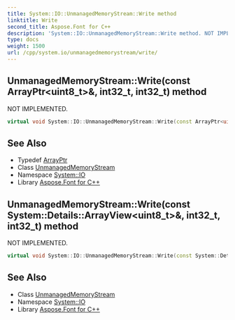 ```yaml
---
title: System::IO::UnmanagedMemoryStream::Write method
linktitle: Write
second_title: Aspose.Font for C++
description: 'System::IO::UnmanagedMemoryStream::Write method. NOT IMPLEMENTED in C++.'
type: docs
weight: 1500
url: /cpp/system.io/unmanagedmemorystream/write/
---
```

## UnmanagedMemoryStream::Write(const ArrayPtr\<uint8_t\>\&, int32_t, int32_t) method


NOT IMPLEMENTED.

```cpp
virtual void System::IO::UnmanagedMemoryStream::Write(const ArrayPtr<uint8_t> &buffer, int32_t offset, int32_t count) override
```


## See Also

* Typedef [ArrayPtr](../../../system/arrayptr/)
* Class [UnmanagedMemoryStream](../)
* Namespace [System::IO](../../)
* Library [Aspose.Font for C++](../../../)
## UnmanagedMemoryStream::Write(const System::Details::ArrayView\<uint8_t\>\&, int32_t, int32_t) method


NOT IMPLEMENTED.

```cpp
virtual void System::IO::UnmanagedMemoryStream::Write(const System::Details::ArrayView<uint8_t> &buffer, int32_t offset, int32_t count) override
```


## See Also

* Class [UnmanagedMemoryStream](../)
* Namespace [System::IO](../../)
* Library [Aspose.Font for C++](../../../)
